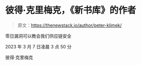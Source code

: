 # 彼得·克里梅克，《新书库》的作者

> 原文：<https://thenewstack.io/author/peter-klimek/>

零日漏洞可以教会我们供应链安全

2023 年 3 月 7 日凌晨 3 点 50 分

彼得·克里梅克